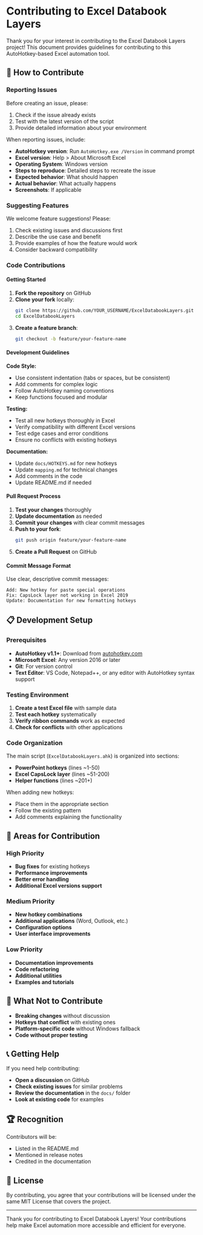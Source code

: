 # Contributing to Excel Databook Layers

Thank you for your interest in contributing to the Excel Databook Layers project! This document provides guidelines for contributing to this AutoHotkey-based Excel automation tool.

## 🤝 How to Contribute

### Reporting Issues

Before creating an issue, please:
1. Check if the issue already exists
2. Test with the latest version of the script
3. Provide detailed information about your environment

When reporting issues, include:
- **AutoHotkey version**: Run `AutoHotkey.exe /Version` in command prompt
- **Excel version**: Help > About Microsoft Excel
- **Operating System**: Windows version
- **Steps to reproduce**: Detailed steps to recreate the issue
- **Expected behavior**: What should happen
- **Actual behavior**: What actually happens
- **Screenshots**: If applicable

### Suggesting Features

We welcome feature suggestions! Please:
1. Check existing issues and discussions first
2. Describe the use case and benefit
3. Provide examples of how the feature would work
4. Consider backward compatibility

### Code Contributions

#### Getting Started

1. **Fork the repository** on GitHub
2. **Clone your fork** locally:
   ```bash
   git clone https://github.com/YOUR_USERNAME/ExcelDatabookLayers.git
   cd ExcelDatabookLayers
   ```
3. **Create a feature branch**:
   ```bash
   git checkout -b feature/your-feature-name
   ```

#### Development Guidelines

**Code Style:**
- Use consistent indentation (tabs or spaces, but be consistent)
- Add comments for complex logic
- Follow AutoHotkey naming conventions
- Keep functions focused and modular

**Testing:**
- Test all new hotkeys thoroughly in Excel
- Verify compatibility with different Excel versions
- Test edge cases and error conditions
- Ensure no conflicts with existing hotkeys

**Documentation:**
- Update `docs/HOTKEYS.md` for new hotkeys
- Update `mapping.md` for technical changes
- Add comments in the code
- Update README.md if needed

#### Pull Request Process

1. **Test your changes** thoroughly
2. **Update documentation** as needed
3. **Commit your changes** with clear commit messages
4. **Push to your fork**:
   ```bash
   git push origin feature/your-feature-name
   ```
5. **Create a Pull Request** on GitHub

#### Commit Message Format

Use clear, descriptive commit messages:
```
Add: New hotkey for paste special operations
Fix: CapsLock layer not working in Excel 2019
Update: Documentation for new formatting hotkeys
```

## 📋 Development Setup

### Prerequisites

- **AutoHotkey v1.1+**: Download from [autohotkey.com](https://www.autohotkey.com/download/)
- **Microsoft Excel**: Any version 2016 or later
- **Git**: For version control
- **Text Editor**: VS Code, Notepad++, or any editor with AutoHotkey syntax support

### Testing Environment

1. **Create a test Excel file** with sample data
2. **Test each hotkey** systematically
3. **Verify ribbon commands** work as expected
4. **Check for conflicts** with other applications

### Code Organization

The main script (`ExcelDatabookLayers.ahk`) is organized into sections:
- **PowerPoint hotkeys** (lines ~1-50)
- **Excel CapsLock layer** (lines ~51-200)
- **Helper functions** (lines ~201+)

When adding new hotkeys:
- Place them in the appropriate section
- Follow the existing pattern
- Add comments explaining the functionality

## 🎯 Areas for Contribution

### High Priority
- **Bug fixes** for existing hotkeys
- **Performance improvements**
- **Better error handling**
- **Additional Excel versions support**

### Medium Priority
- **New hotkey combinations**
- **Additional applications** (Word, Outlook, etc.)
- **Configuration options**
- **User interface improvements**

### Low Priority
- **Documentation improvements**
- **Code refactoring**
- **Additional utilities**
- **Examples and tutorials**

## 🚫 What Not to Contribute

- **Breaking changes** without discussion
- **Hotkeys that conflict** with existing ones
- **Platform-specific code** without Windows fallback
- **Code without proper testing**

## 📞 Getting Help

If you need help contributing:
- **Open a discussion** on GitHub
- **Check existing issues** for similar problems
- **Review the documentation** in the `docs/` folder
- **Look at existing code** for examples

## 🏆 Recognition

Contributors will be:
- Listed in the README.md
- Mentioned in release notes
- Credited in the documentation

## 📄 License

By contributing, you agree that your contributions will be licensed under the same MIT License that covers the project.

---

Thank you for contributing to Excel Databook Layers! Your contributions help make Excel automation more accessible and efficient for everyone.
